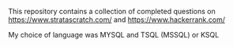 This repository contains a collection of completed questions on https://www.stratascratch.com/ and https://www.hackerrank.com/

My choice of language was MYSQL and TSQL (MSSQL) or KSQL